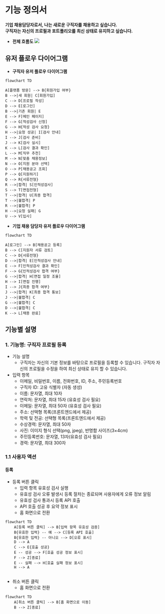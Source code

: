 # 기능 정의서

**기업 채용담당자로서, 나는 새로운 구직자를 채용하고 싶습니다.**</br>
**구직자는 자신의 프로필과 포트폴리오를 최신 상태로 유지하고 싶습니다.**

- **전체 흐롬도**
![](https://i.imgur.com/YftmtWC.png)


## 유저 플로우 다이어그램

- **구직자 유저 플로우 다이어그램**
```mermaid
flowchart TD

A[플랫폼 방문] --> B{회원가입 여부}
B -->|새 회원| C[회원가입]
C --> D[프로필 작성]
D --> E[로그인]
B -->|기존 회원| E
E --> F[메인 페이지]
F --> G[적성검사 신청]
G --> H{적성 검사 요청}
H -->|요청 성공| I[검사 안내]
I --> J[검사 준비]
J --> K[검사 실시]
K --> L[검사 결과 확인]
L --> M[직무 추천]
M --> N[맞춤 채용정보]
N --> O[지원 분야 선택]
O --> P[채용공고 조회]
P --> Q[지원하기]
Q --> R{서류전형}
R -->|합격| S[인적성검사]
S --> T[면접전형]
T -->|합격| U[최종 합격]
T -->|불합격| P
R -->|불합격| P
H -->|요청 실패| G
U --> V[입사]
```

- **기업 채용 담당자 유저 플로우 다이어그램**
```mermaid
flowchart TD

A[로그인] --> B[채용공고 등록]
B --> C[지원자 서류 검토]
C --> D{서류전형}
D -->|합격| E[인적성검사 안내]
E --> F[인적성검사 결과 확인]
F --> G{인적성검사 합격 여부}
G -->|합격| H[면접 일정 조율]
H --> I[면접 진행]
I --> J{최종 합격 여부}
J -->|합격| K[최종 합격 통보]
J -->|불합격| C
G -->|불합격| C
D -->|불합격| C
K --> L[채용 완료]

```

## 기능별 설명

### 1. 기능명: 구직자 프로필 등록

- 기능 설명
    - 구직자는 자신의 기본 정보를 바탕으로 프로필을 등록할 수 있습니다. 구직자 자신의 프로필을 수정을 하여 최신 상태로 유지 할 수 있습니다.
- 입력 항목
    - 이메일, 비밀번호, 이름, 전화번호, ID, 주소, 주민등록번호
    - 구직자 ID: 고유 식별자 (자동 생성)
    - 이름: 문자열, 최대 10자
    - 연락처: 문자열, 최대 15자 (유효성 검사 필요)
    - 이메일: 문자열, 최대 50자 (유효성 검사 필요)
    - 주소: 선택형 목록(프론트엔드에서 제공)
    - 학력 및 전공: 선택형 목록(프론트엔드에서 제공)
    - 수상경력: 문자열, 최대 50자
    - 사진: 이미지 형식 선택(png, jpeg), 반명함 사이즈(3×4cm)
    - 주민등록번호: 문자열, 13자(유효성 검사 필요)
    - 경력: 문자열, 최대 300자
    

### 1.1 사용자 액션

#### 등록

- 등록 버튼 클릭
    - 입력 항목 유효성 검사 실행
    - 유효성 검사 오류 발생시 등록 절차는 종료되며 사용자에게 오류 정보 알림
    - 유효성 검사 통과시 등록 API 호출
    - API 호출 성공 후 요약 정보 표시
    - 홈 화면으로 전환

```mermaid
flowchart TD
    A[등록 버튼 클릭] --> B[입력 항목 유효성 검증]
    B{유효한 입력} -- 예 --> C[등록 API 호출]
    B{유효한 입력} -- 아니오 --> D[오류 표시]
    D --> A
    C --> E{호출 성공}
    E -- 성공 --> F[호출 성공 정보 표시]
    F --> Z[종료]
    E -- 실패 --> H[호출 실패 정보 표시]
    H --> A
    

```

- 취소 버튼 클릭
    - 홈 화면으로 전환

```mermaid
flowchart TD
    A[취소 버튼 클릭] --> B[홈 화면으로 이동]
    B --> Z[종료]

```